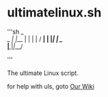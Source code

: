 # ultimatelinux.sh

'''sh
       _     
 _   _| |___
| | | | / __|
| |_| | \__ \
|___,_|_|___/

'''

The ultimate Linux script.

for help with uls, goto [Our Wiki](https://github.com/josephworks/ultimatelinux.sh/wiki)
